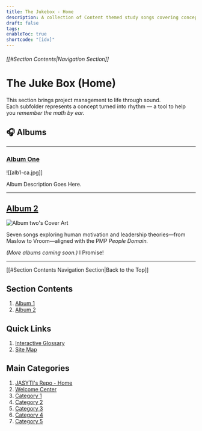 ```yaml
---
title: The Jukebox - Home
description: A collection of Content themed study songs covering concepts and ideas
draft: false
tags:
enableToc: true
shortcode: "[idx]"
---
```

###### [[#Section Contents|Navigation Section]]
# The Juke Box (Home)

This section brings project management to life through sound.  
Each subfolder represents a concept turned into rhythm — a tool to help you *remember the math by ear.*

## 🎧 Albums
---

### [Album One](10-jukebox/alb-1/index.md)  
![[alb1-ca.jpg]]

  Album Description Goes Here.
  
---
## [Album 2](10-jukebox/alb-2/index.md)  
![Album two's Cover Art](10-jukebox/alb-2/alb2-ca/alb2-ca.jpg)

  Seven songs exploring human motivation and leadership theories—from Maslow to Vroom—aligned with the PMP *People Domain.*

*(More albums coming soon.)*
I Promise!

---
[[#Section Contents Navigation Section|Back to the Top]]
## Section Contents
1. [Album 1](10-jukebox/alb-1/index.md)
2. [Album 2](10-jukebox/alb-2/index.md)
## Quick Links
1. [Interactive Glossary](00-welcome/9-glossary.md)
2. [Site Map](00-welcome/10-site-map.md)
##  Main Categories
1. [JASYTI's Repo - Home](index.md)
2. [Welcome Center](00-welcome/index.md)
3. [Category 1](01-category-1/index.md)
4. [Category 2](02-category-2/index.md)
5. [Category 3](03-category-3/index.md)
6. [Category 4](04-category-4/index.md)
7. [Category 5](05-category-5/index.md)


